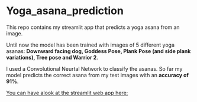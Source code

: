 # Yoga_asana_prediction

This repo contains my streamlit app that predicts a yoga asana from an image.

Until now the model has been trained with images of 5 different yoga asanas: **Downward facing dog, Goddess Pose, Plank Pose (and side plank variations), Tree pose and Warrior 2**.

I used a Convolutional Neurtal Network to classify the asanas. So far my model predicts the correct asana from my test images with an **accuracy of 91%**.

[You can have  alook at the streamlit web app here:](https://share.streamlit.io/kriiis/yoga_asana_prediction/main/yoga_app.py)
